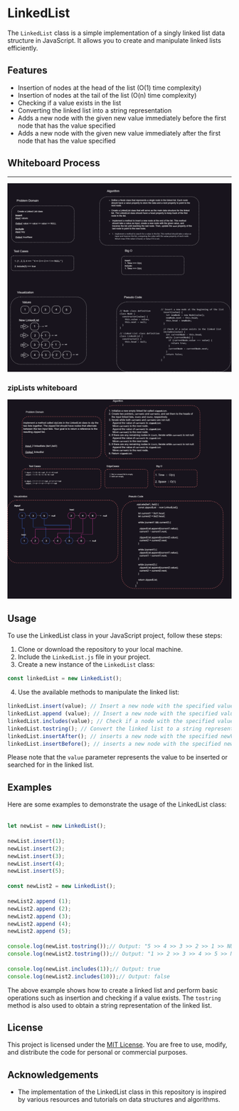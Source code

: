 
# LinkedList

The `LinkedList` class is a simple implementation of a singly linked list data structure in JavaScript. It allows you to create and manipulate linked lists efficiently.

## Features

- Insertion of nodes at the head of the list (O(1) time complexity)
- Insertion of nodes at the tail of the list (O(n) time complexity)
- Checking if a value exists in the list
- Converting the linked list into a string representation
- Adds a new node with the given new value immediately before the first node that has the value specified
- Adds a new node with the given new value immediately after the first node that has the value specified

## Whiteboard Process

---

![Whiteboard](./LinkedList.png)

### zipLists whiteboard

![Whiteboard](./zipLists.png)


## Usage

To use the LinkedList class in your JavaScript project, follow these steps:

1. Clone or download the repository to your local machine.
2. Include the `LinkedList.js` file in your project.
3. Create a new instance of the `LinkedList` class:

```javascript
const linkedList = new LinkedList();
```

4. Use the available methods to manipulate the linked list:

```javascript
linkedList.insert(value); // Insert a new node with the specified value at the head of the list
linkedList.append (value); // Insert a new node with the specified value at the tail of the list
linkedList.includes(value); // Check if a node with the specified value exists in the list
linkedList.tostring(); // Convert the linked list to a string representation
linkedList.insertAfter(); // inserts a new node with the specified newValue after the first occurrence of a node with the given value in the linked list.
linkedList.insertBefore(); // inserts a new node with the specified newValue before the first occurrence of a node with the given value in the linked list.
```

Please note that the `value` parameter represents the value to be inserted or searched for in the linked list.

## Examples

Here are some examples to demonstrate the usage of the LinkedList class:

```javascript

let newList = new LinkedList();

newList.insert(1);
newList.insert(2);
newList.insert(3);
newList.insert(4);
newList.insert(5);

const newList2 = new LinkedList();

newList2.append (1);
newList2.append (2);
newList2.append (3);
newList2.append (4);
newList2.append (5);

console.log(newList.tostring());// Output: "5 >> 4 >> 3 >> 2 >> 1 >> NULL"
console.log(newList2.tostring());// Output: "1 >> 2 >> 3 >> 4 >> 5 >> NULL"

console.log(newList.includes(1));// Output: true
console.log(newList2.includes(10));// Output: false

```

The above example shows how to create a linked list and perform basic operations such as insertion and checking if a value exists. The `tostring` method is also used to obtain a string representation of the linked list.

## License

This project is licensed under the [MIT License](LICENSE). You are free to use, modify, and distribute the code for personal or commercial purposes.

## Acknowledgements

- The implementation of the LinkedList class in this repository is inspired by various resources and tutorials on data structures and algorithms.

